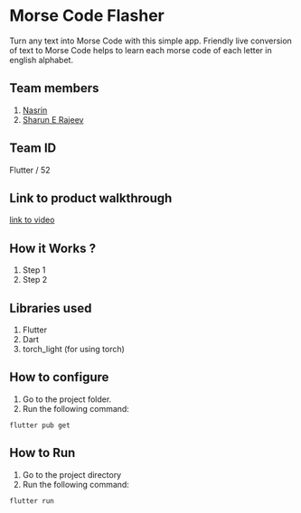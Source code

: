 # Morse Code Flasher
Turn any text into Morse Code with this simple app. Friendly live conversion of text to Morse Code helps to learn each morse code of each letter in english alphabet.

## Team members
1. [Nasrin](https://github.com/nsrinn)
2. [Sharun E Rajeev](https://github.com/sharunrajeev)

## Team ID
Flutter / 52

## Link to product walkthrough
[link to video](https://www.loom.com/share/c49f41309daa4a2ba0514e12c5c737b5)

## How it Works ?
1. Step 1
2. Step 2

## Libraries used
1. Flutter
2. Dart
3. torch_light (for using torch)

## How to configure
1. Go to the project folder.
2. Run the following command: 
```
flutter pub get
```

## How to Run
1. Go to the project directory
2. Run the following command:
```
flutter run
```
